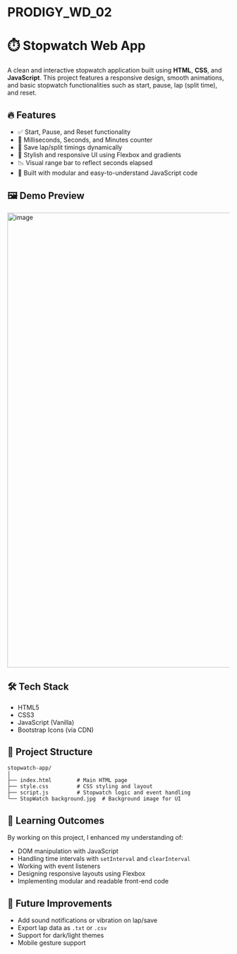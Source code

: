 # PRODIGY_WD_02

# ⏱️ Stopwatch Web App

A clean and interactive stopwatch application built using **HTML**, **CSS**, and **JavaScript**. This project features a responsive design, smooth animations, and basic stopwatch functionalities such as start, pause, lap (split time), and reset.

## 🔥 Features

- ✅ Start, Pause, and Reset functionality
- 🧮 Milliseconds, Seconds, and Minutes counter
- 🧾 Save lap/split timings dynamically
- 🎨 Stylish and responsive UI using Flexbox and gradients
- 📉 Visual range bar to reflect seconds elapsed
- 🧩 Built with modular and easy-to-understand JavaScript code

## 🖼️ Demo Preview

<img width="1737" height="1032" alt="image" src="https://github.com/user-attachments/assets/9cab4560-2137-4863-98cb-9585cf2a7488" />


## 🛠️ Tech Stack

- HTML5
- CSS3
- JavaScript (Vanilla)
- Bootstrap Icons (via CDN)


## 📂 Project Structure

```
stopwatch-app/
│
├── index.html        # Main HTML page
├── style.css         # CSS styling and layout
├── script.js         # Stopwatch logic and event handling
└── StopWatch background.jpg  # Background image for UI
```

## 🎯 Learning Outcomes

By working on this project, I enhanced my understanding of:

- DOM manipulation with JavaScript
- Handling time intervals with `setInterval` and `clearInterval`
- Working with event listeners
- Designing responsive layouts using Flexbox
- Implementing modular and readable front-end code

## 🧠 Future Improvements

- Add sound notifications or vibration on lap/save
- Export lap data as `.txt` or `.csv`
- Support for dark/light themes
- Mobile gesture support
